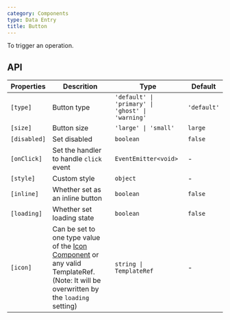 ```yaml
---
category: Components
type: Data Entry
title: Button
---
```


To trigger an operation.


## API

Properties | Descrition | Type | Default
-----------|------------|------|--------
| `[type]` | Button type | `'default' \| 'primary' \| 'ghost' \| 'warning'` | `'default'` |
| `[size]` | Button size | `'large' \| 'small'` | `large`|
| `[disabled]` | Set disabled | `boolean` | `false` |
| `[onClick]` | Set the handler to handle `click` event | `EventEmitter<void>` | - |
| `[style]` | Custom style | `object` | - |
| `[inline]` | Whether set as an inline button | `boolean` | `false` |
| `[loading]` | Whether set loading state | `boolean` | `false` |
| `[icon]` | Can be set to one type value of the [Icon Component](https://mobile.ant.design/components/icon) or any valid TemplateRef. (Note: It will be overwritten by the `loading` setting) | `string \| TemplateRef` | - |
